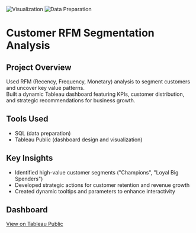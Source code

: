 ![Visualization](https://img.shields.io/badge/Visualization-Tableau-blue)
![Data Preparation](https://img.shields.io/badge/Data%20Preparation-SQL-informational)

# Customer RFM Segmentation Analysis

## Project Overview
Used RFM (Recency, Frequency, Monetary) analysis to segment customers and uncover key value patterns.  
Built a dynamic Tableau dashboard featuring KPIs, customer distribution, and strategic recommendations for business growth.

## Tools Used
- SQL (data preparation)
- Tableau Public (dashboard design and visualization)

## Key Insights
- Identified high-value customer segments ("Champions", "Loyal Big Spenders")
- Developed strategic actions for customer retention and revenue growth
- Created dynamic tooltips and parameters to enhance interactivity

## Dashboard
[View on Tableau Public](https://public.tableau.com/app/profile/dylan.barrett1539)
